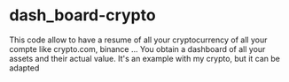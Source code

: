 # dash_board-crypto

This code allow to have a resume of all your cryptocurrency of all your compte like crypto.com, binance ...
You obtain a dashboard of all your assets and their actual value.
It's an example with my crypto, but it can be adapted
